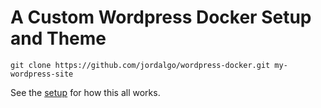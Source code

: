 # A Custom Wordpress Docker Setup and Theme

`git clone https://github.com/jordalgo/wordpress-docker.git my-wordpress-site`

See the [setup](./setup/README.md) for how this all works.
